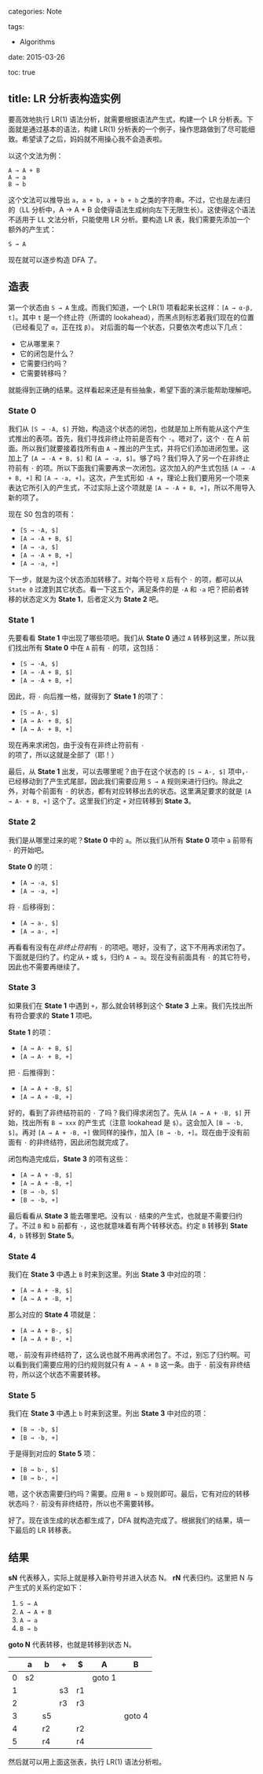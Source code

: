categories: Note

tags:

- Algorithms

date: 2015-03-26

toc: true

title: LR 分析表构造实例
---

要高效地执行 LR(1) 语法分析，就需要根据语法产生式，构建一个 LR 分析表。下面就是通过基本的语法，构建 LR(1) 分析表的一个例子，操作思路做到了尽可能细致。希望读了之后，妈妈就不用操心我不会造表啦。

<!--more-->

以这个文法为例：

``` text
A → A + B
A → a
B → b
```

这个文法可以推导出 `a`，`a + b`，`a + b + b` 之类的字符串。不过，它也是左递归的（LL 分析中，A → A + B 会使得语法生成树向左下无限生长）。这使得这个语法不适用于 LL 文法分析，只能使用 LR 分析。要构造 LR 表，我们需要先添加一个额外的产生式：

``` text
S → A
```

现在就可以逐步构造 DFA 了。

## 造表
第一个状态由 `S → A` 生成。而我们知道，一个 LR(1) 项看起来长这样：`[A → α·β, t]`。其中 `t` 是一个终止符（所谓的 lookahead），而黑点则标志着我们现在的位置（已经看见了 `α`，正在找 `β`）。
对后面的每一个状态，只要依次考虑以下几点：

* 它从哪里来？
* 它的闭包是什么？
* 它需要归约吗？
* 它需要转移吗？

就能得到正确的结果。这样看起来还是有些抽象，希望下面的演示能帮助理解吧。

### State 0
我们从 `[S → ·A, $]` 开始，构造这个状态的闭包，也就是加上所有能从这个产生式推出的表项。首先，我们寻找非终止符前是否有个 `·`。嗯对了，这个 `·` 在 A 前面。所以我们就要接着找所有由 `A →` 推出的产生式，并将它们添加进闭包里。这加上了 `[A → ·A + B, $]` 和 `[A → ·a, $]`。够了吗？我们导入了另一个在非终止符前有 `·` 的项。所以下面我们需要再求一次闭包。这次加入的产生式包括 `[A → ·A + B, +]` 和 `[A → ·a, +]`。这次，产生式形如 `·A +`，理论上我们要用另一个项来表达它所引入的产生式，不过实际上这个项就是 `[A → ·A + B, +]`，所以不用导入新的项了。

现在 S0 包含的项有：

* `[S → ·A, $]`
* `[A → ·A + B, $]`
* `[A → ·a, $]`
* `[A → ·A + B, +]`
* `[A → ·a, +]`

下一步，就是为这个状态添加转移了。对每个符号 `X` 后有个 `·` 的项，都可以从 `State 0` 过渡到其它状态。看一下这五个，满足条件的是 `·A` 和 `·a` 吧？把前者转移的状态定义为 **State 1**，后者定义为 **State 2** 吧。

### State 1
先要看看 **State 1** 中出现了哪些项吧。我们从 **State 0** 通过 `A` 转移到这里，所以我们找出所有 **State 0** 中在 `A` 前有 `·` 的项，这包括：

* `[S → ·A, $]`
* `[A → ·A + B, $]`
* `[A → ·A + B, +]`

因此，将 `·` 向后推一格，就得到了 **State 1** 的项了：

* `[S → A·, $]`
* `[A → A· + B, $]`
* `[A → A· + B, +]`

现在再来求闭包，由于没有在非终止符前有 `·` 的项了，所以这就是全部了（耶！）

最后，从 **State 1** 出发，可以去哪里呢？由于在这个状态的 `[S → A·, $]` 项中，`·` 已经移动到了产生式尾部，因此我们需要应用 `S → A` 规则来进行归约。除此之外，对每个前面有 `·` 的状态，都有对应转移出去的状态。这里满足要求的就是 `[A → A· + B, +]` 这个了。这里我们约定 `+` 对应转移到 **State 3**。

### State 2
我们是从哪里过来的呢？**State 0** 中的 `a`。所以我们从所有 **State 0** 项中 `a` 前带有 `·` 的开始吧。

**State 0** 的项：

* `[A → ·a, $]`
* `[A → ·a, +]`

将 `·` 后移得到：

* `[A → a·, $]`
* `[A → a·, +]`

再看看有没有在*非终止符前*有 `·` 的项吧。嗯好，没有了，这下不用再求闭包了。下面就是归约了。约定从 `+` 或 `$`，归约 `A → a`。现在没有前面具有 `·` 的其它符号，因此也不需要再继续了。

### State 3
如果我们在 **State 1** 中遇到 `+`，那么就会转移到这个 **State 3** 上来。我们先找出所有符合要求的 **State 1** 项吧。

**State 1** 的项：

* `[A → A· + B, $]`
* `[A → A· + B, +]`

把 `·` 后推得到：

* `[A → A + ·B, $]`
* `[A → A + ·B, +]`

好的，看到了非终结符前的 `·` 了吗？我们得求闭包了。先从 `[A → A + ·B, $]` 开始，找出所有 `B → xxx` 的产生式（注意 lookahead 是 `$`）。这会加入 `[B → ·b, $]`。再对 `[A → A + ·B, +]` 做同样的操作，加入 `[B → ·b, +]`。现在由于没有前面有 `·` 的非终结符，因此闭包就完成了。

闭包构造完成后，**State 3** 的项有这些：

* `[A → A + ·B, $]`
* `[A → A + ·B, +]`
* `[B → ·b, $]`
* `[B → ·b, +]`

最后看看从 **State 3** 能去哪里吧。没有以 `·` 结束的产生式，也就是不需要归约了。不过 `B` 和 `b` 前都有 `·`，这也就意味着有两个转移状态。约定 `B` 转移到 **State 4**，`b` 转移到 **State 5**。

### State 4
我们在 **State 3** 中遇上 `B` 时来到这里。列出 **State 3** 中对应的项：

* `[A → A + ·B, $]`
* `[A → A + ·B, +]`

那么对应的 **State 4** 项就是：

* `[A → A + B·, $]`
* `[A → A + B·, +]`

嗯，`·` 前没有非终结符了，这么说也就不用再求闭包了。不过，别忘了归约啊。可以看到我们需要应用的归约规则就只有 `A → A + B` 这一条。由于 `·` 前没有非终结符，所以这个状态不需要转移。

### State 5
我们在 **State 3** 中遇上 `b` 时来到这里。列出 **State 3** 中对应的项：

* `[B → ·b, $]`
* `[B → ·b, +]`

于是得到对应的 **State 5** 项：

* `[B → b·, $]`
* `[B → b·, +]`

嗯，这个状态需要归约吗？需要。应用 `B → b` 规则即可。最后，它有对应的转移状态吗？`·` 前没有非终结符，所以也不需要转移。

好了。现在该生成的状态都生成了，DFA 就构造完成了。根据我们的结果，填一下最后的 LR 转移表。


## 结果
**sN** 代表移入，实际上就是移入新符号并进入状态 N。
**rN** 代表归约。这里把 N 与产生式的关系约定如下：

1. `S → A`
2. `A → A + B`
3. `A → a`
4. `B → b`

**goto N** 代表转移，也就是转移到状态 N。

|   | a  | b  | +  | $  | A      | B      |
|---|----|----|----|----|--------|--------|
| 0 | s2 |    |    |    | goto 1 |        |
| 1 |    |    | s3 | r1 |        |        |
| 2 |    |    | r3 | r3 |        |        |
| 3 |    | s5 |    |    |        | goto 4 |
| 4 |    | r2 |    | r2 |        |        |
| 5 |    | r4 |    | r4 |        |        |


然后就可以用上面这张表，执行 LR(1) 语法分析啦。
